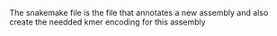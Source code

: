 The snakemake file is the file that annotates a new assembly and also create the needded kmer encoding for this assembly
